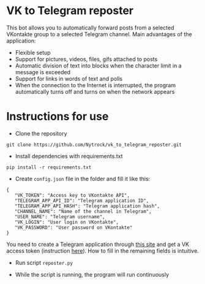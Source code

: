 # VK to Telegram reposter
This bot allows you to automatically forward posts from a selected VKontakte group to a selected Telegram channel. Main advantages of the application:
- Flexible setup
- Support for pictures, videos, files, gifs attached to posts
- Automatic division of text into blocks when the character limit in a message is exceeded
- Support for links in words of text and polls
- When the connection to the Internet is interrupted, the program automatically turns off and turns on when the network appears

# Instructions for use
- Clone the repository

```shell
git clone https://github.com/Nytrock/vk_to_telegram_reposter.git
```

- Install dependencies with requirements.txt
```shell
pip install -r requirements.txt
```

- Create `config.json` file in the folder and fill it like this:
```shell
{
   "VK_TOKEN": "Access key to VKontakte API",
   "TELEGRAM_APP_API_ID": "Telegram application ID",
   "TELEGRAM_APP_API_HASH": "Telegram application hash",
   "CHANNEL_NAME": "Name of the channel in Telegram",
   "USER_NAME": "Telegram username",
   "VK_LOGIN": "User login on VKontakte",
   "VK_PASSWORD": "User password on VKontakte"
}
```
You need to create a Telegram application through [this site](https://my.telegram.org) and get a VK access token (instruction [here](https://dev.vk.com/ru/api/access-token/getting-started)). 
How to fill in the remaining fields is intuitive.

- Run script `reposter.py`

- While the script is running, the program will run continuously
